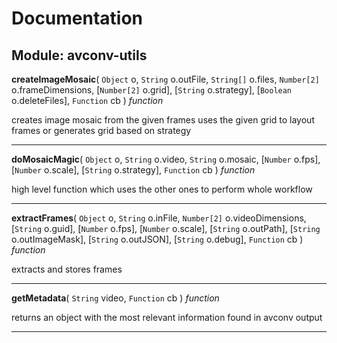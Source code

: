# Documentation


















## Module: avconv-utils













**createImageMosaic**(
`Object` o,
`String` o.outFile,
`String[]` o.files,
`Number[2]` o.frameDimensions,
[`Number[2]` o.grid],
[`String` o.strategy],
[`Boolean` o.deleteFiles],
`Function` cb
) *function*

creates image mosaic from the given frames
uses the given grid to layout frames or generates grid based on strategy







---


**doMosaicMagic**(
`Object` o,
`String` o.video,
`String` o.mosaic,
[`Number` o.fps],
[`Number` o.scale],
[`String` o.strategy],
`Function` cb
) *function*

high level function which uses the other ones to perform whole workflow







---


**extractFrames**(
`Object` o,
`String` o.inFile,
`Number[2]` o.videoDimensions,
[`String` o.guid],
[`Number` o.fps],
[`Number` o.scale],
[`String` o.outPath],
[`String` o.outImageMask],
[`String` o.outJSON],
[`String` o.debug],
`Function` cb
) *function*

extracts and stores frames







---


**getMetadata**(
`String` video,
`Function` cb
) *function*

returns an object with the most relevant information found in avconv output







---





